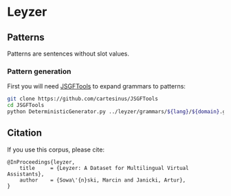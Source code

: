 # Leyzer

## Patterns

Patterns are sentences without slot values.

### Pattern generation

First you will need [JSGFTools](https://github.com/cartesinus/JSGFTools) to expand grammars to patterns:
```bash
git clone https://github.com/cartesinus/JSGFTools
cd JSGFTools
python DeterministicGenerator.py ../leyzer/grammars/${lang}/${domain}.gram > ../leyzer/patterns/${lang}/${domain}.tsv
```

## Citation

If you use this corpus, please cite:
```
@InProceedings{leyzer,
    title     = {Leyzer: A Dataset for Multilingual Virtual Assistants},
    author    = {Sowa\'{n}ski, Marcin and Janicki, Artur},
}
```
